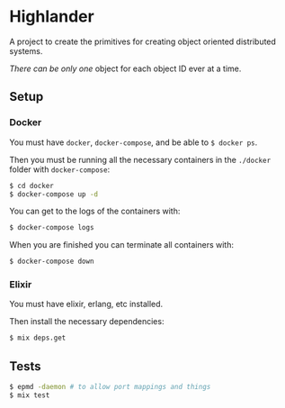 # Highlander

A project to create the primitives for creating object oriented distributed systems.

_There can be only one_ object for each object ID ever at a time.

## Setup

### Docker

You must have `docker`, `docker-compose`, and be able to `$ docker ps`.

Then you must be running all the necessary containers in the `./docker` folder with `docker-compose`:

```sh
$ cd docker
$ docker-compose up -d
```

You can get to the logs of the containers with:

```sh
$ docker-compose logs
```

When you are finished you can terminate all containers with:

```sh
$ docker-compose down
```

### Elixir

You must have elixir, erlang, etc installed.

Then install the necessary dependencies:

```sh
$ mix deps.get
```

## Tests

```sh
$ epmd -daemon # to allow port mappings and things
$ mix test
```
